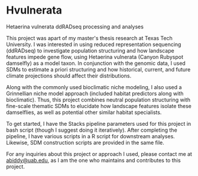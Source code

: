 # Hvulnerata
Hetaerina vulnerata ddRADseq processing and analyses

This project was apart of my master's thesis research at Texas Tech University. I was interested in using reduced representation sequencing (ddRADseq) to investigate population structuring and how landscape features impede gene flow, using Hetaerina vulnerata (Canyon Rubyspot damselfly) as a model taxon. In conjunction with the genomic data, I used SDMs to estimate a priori structuring and how historical, current, and future climate projections should affect their distributions. 

Along with the commonly used bioclimatic niche modeling, I also used a Grinnellian niche model approach (included habitat predictors along with bioclimatic). Thus, this project combines neutral population structuring with fine-scale thematic SDMs to elucidate how landscape features isolate these damselflies, as well as potential other similar habitat specialists. 

To get started, I have the Stacks pipeline parameters used for this project in bash script (though I suggest doing it iteratively). After completing the pipeline, I have various scripts in a R script for downstream analyses. Likewise, SDM construction scripts are provided in the same file. 

For any inquiries about this project or approach I used, please contact me at abiddy@uab.edu, as I am the one who maintains and contributes to this project. 
